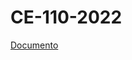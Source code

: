 # CE-110-2022

[Documento](https://raw.githubusercontent.com/aseic/assets/master/cambio_plan/docs/ce_110_2022/ce_110_2022.pdf)